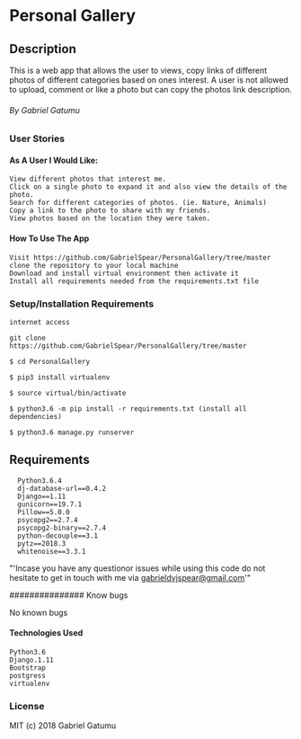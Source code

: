 # Personal Gallery

##  Description
This is a web app that allows the user to views, copy links of different photos of different categories based on ones interest. A user is not allowed to upload, comment or like a photo but can copy the photos link description.

######  By Gabriel Gatumu


### User Stories

####  As A User I Would Like:

    View different photos that interest me.
    Click on a single photo to expand it and also view the details of the photo.
    Search for different categories of photos. (ie. Nature, Animals)
    Copy a link to the photo to share with my friends.
    View photos based on the location they were taken.

####  How To Use The App

    Visit https://github.com/GabrielSpear/PersonalGallery/tree/master
    clone the repository to your local machine
    Download and install virtual environment then activate it
    Install all requirements needed from the requirements.txt file


### Setup/Installation Requirements

    internet access

    git clone   https://github.com/GabrielSpear/PersonalGallery/tree/master

    $ cd PersonalGallery

    $ pip3 install virtualenv

    $ source virtual/bin/activate

    $ python3.6 -m pip install -r requirements.txt (install all dependencies)

    $ python3.6 manage.py runserver


##  Requirements

      Python3.6.4
      dj-database-url==0.4.2
      Django==1.11
      gunicorn==19.7.1
      Pillow==5.0.0
      psycopg2==2.7.4
      psycopg2-binary==2.7.4
      python-decouple==3.1
      pytz==2018.3
      whitenoise==3.3.1

"'Incase you have any questionor issues while using this code do not hesitate to get in touch with me via gabrieldvjspear@gmail.com'"


############### Know bugs

No known bugs

####  Technologies Used

    Python3.6
    Django.1.11
    Bootstrap
    postgress
    virtualenv

### License

MIT (c) 2018 Gabriel Gatumu
